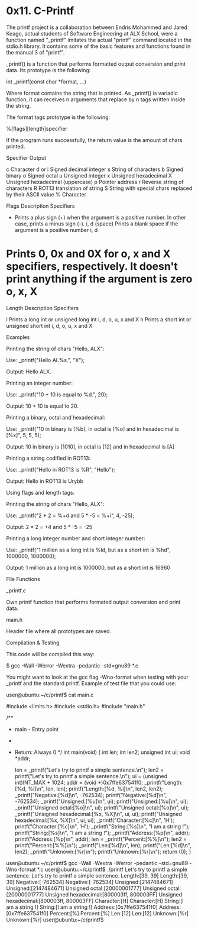 # 0x11. C-Printf


The printf project is a collaboration between Endris Mohammed and Jared Keago, actual students of Software Engineering at ALX School, were a function named "_printf" imitates the actual "printf" command located in the stdio.h library. It contains some of the basic features and functions found in the manual 3 of "printf".

_printf() is a function that performs formatted output conversion and print data. Its prototype is the following:

int _printf(const char *format, ...)

Where format contains the string that is printed. As _printf() is variadic function, it can receives n arguments that replace by n tags written inside the string.

The format tags prototype is the following:

%[flags][length]specifier

If the program runs successfully, the return value is the amount of chars printed.

Specifier	Output

c	Character
d or i	Signed decimal integer
s	String of characters
b	Signed binary
o	Signed octal
u	Unsigned integer
x	Unsigned hexadecimal
X	Unsigned hexadecimal (uppercase)
p	Pointer address
r	Reverse string of characters
R	ROT13 translation of string
S	String with special chars replaced by their ASCII value
%	Character

Flags	Description	Specifiers

+	Prints a plus sign (+) when the argument is a positive number. In other case, prints a minus sign (-).	i, d
(space)	Prints a blank space if the argument is a positive number	i, d
#	Prints 0, 0x and 0X for o, x and X specifiers, respectively. It doesn't print anything if the argument is zero	o, x, X

Length	Description	Specifiers

l	Prints a long int or unsigned long int	i, d, o, u, x and X
h	Prints a short int or unsigned short int	i, d, o, u, x and X

Examples

Printing the string of chars "Hello, ALX":

Use: _printf("Hello  AL%s.", "X");

Output: Hello ALX.

Printing an integer number:

Use: _printf("10 + 10 is equal to %d.", 20);

Output: 10 + 10 is equal to 20.

Printing a binary, octal and hexadecimal:

Use: _printf("10 in binary is [%b], in octal is [%o] and in hexadecimal is [%x]", 5, 5, 5);

Output: 10 in binary is [1010], in octal is [12] and in hexadecimal is [A]

Printing a string codified in ROT13:


Use: _printf("Hello in ROT13 is %R", "Hello");

Output: Hello in ROT13 is Urybb

Using flags and length tags:

Printing the string of chars "Hello, ALX":

Use: _printf("2 * 2 = %+d and 5 * -5 = %+i", 4, -25);

Output: 2 * 2 = +4 and 5 * -5 = -25

Printing a long integer number and short integer number:

Use: _printf("1 million as a long int is %ld, but as a short int is %hd", 1000000, 1000000);

Output: 1 million as a long int is 1000000, but as a short int is 16960

File Functions

_printf.c

Own printf  function that performs formated output conversion and print data.


main.h

Header file where all prototypes are saved.

Compilation & Testing

This code will be compiled this way:

$ gcc -Wall -Werror -Wextra -pedantic -std=gnu89 *.c

You might want to look at the gcc flag -Wno-format when testing with your _printf and the standard printf. Example of test file that you could use:

user@ubuntu:~/c/printf$ cat main.c 

#include <limits.h>
#include <stdio.h>
#include "main.h"

/**
 * main - Entry point
 *
 * Return: Always 0
 */
int main(void)
{
    int len;
    int len2;
    unsigned int ui;
    void *addr;

    len = _printf("Let's try to printf a simple sentence.\n");
    len2 = printf("Let's try to printf a simple sentence.\n");
    ui = (unsigned int)INT_MAX + 1024;
    addr = (void *)0x7ffe637541f0;
    _printf("Length:[%d, %i]\n", len, len);
    printf("Length:[%d, %i]\n", len2, len2);
    _printf("Negative:[%d]\n", -762534);
    printf("Negative:[%d]\n", -762534);
    _printf("Unsigned:[%u]\n", ui);
    printf("Unsigned:[%u]\n", ui);
    _printf("Unsigned octal:[%o]\n", ui);
    printf("Unsigned octal:[%o]\n", ui);
    _printf("Unsigned hexadecimal:[%x, %X]\n", ui, ui);
    printf("Unsigned hexadecimal:[%x, %X]\n", ui, ui);
    _printf("Character:[%c]\n", 'H');
    printf("Character:[%c]\n", 'H');
    _printf("String:[%s]\n", "I am a string !");
    printf("String:[%s]\n", "I am a string !");
    _printf("Address:[%p]\n", addr);
    printf("Address:[%p]\n", addr);
    len = _printf("Percent:[%%]\n");
    len2 = printf("Percent:[%%]\n");
    _printf("Len:[%d]\n", len);
    printf("Len:[%d]\n", len2);
    _printf("Unknown:[%r]\n");
    printf("Unknown:[%r]\n");
    return (0);
}

user@ubuntu:~/c/printf$ gcc -Wall -Wextra -Werror -pedantic -std=gnu89 -Wno-format *.c
user@ubuntu:~/c/printf$ ./printf
Let's try to printf a simple sentence.
Let's try to printf a simple sentence.
Length:[39, 39]
Length:[39, 39]
Negative:[-762534]
Negative:[-762534]
Unsigned:[2147484671]
Unsigned:[2147484671]
Unsigned octal:[20000001777]
Unsigned octal:[20000001777]
Unsigned hexadecimal:[800003ff, 800003FF]
Unsigned hexadecimal:[800003ff, 800003FF]
Character:[H]
Character:[H]
String:[I am a string !]
String:[I am a string !]
Address:[0x7ffe637541f0]
Address:[0x7ffe637541f0]
Percent:[%]
Percent:[%]
Len:[12]
Len:[12]
Unknown:[%r]
Unknown:[%r]
user@ubuntu:~/c/printf$
